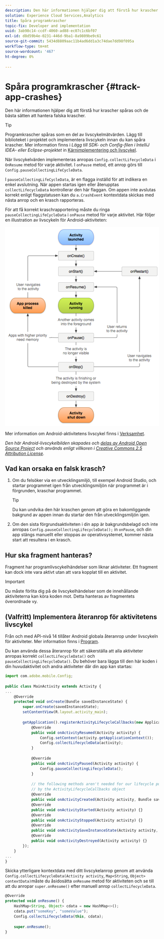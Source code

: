 ```yaml
---
description: Den här informationen hjälper dig att förstå hur krascher spåras och de bästa sätten att hantera falska krascher.
solution: Experience Cloud Services,Analytics
title: Spåra programkrascher
topic-fix: Developer and implementation
uuid: 3ab98c14-ccdf-4060-ad88-ec07c1c6bf07
exl-id: d8d59b4e-0231-446d-9ba1-8a9809be9c61
source-git-commit: 5434d8809aac11b4ad6dd1a3c74dae7dd98f095a
workflow-type: tm+mt
source-wordcount: '467'
ht-degree: 0%

---
```


# Spåra programkrascher {#track-app-crashes}

Den här informationen hjälper dig att förstå hur krascher spåras och de bästa sätten att hantera falska krascher.

>[!TIP]
>
>Programkrascher spåras som en del av livscykelmätvärden. Lägg till biblioteket i projektet och implementera livscykeln innan du kan spåra krascher. Mer information finns i *Lägg till SDK- och Config-filen i IntelliJ IDEA- eller Eclipse-projektet* in [Kärnimplementering och livscykel](/help/android/getting-started/dev-qs.md).

När livscykelvärden implementeras anropas `Config.collectLifecycleData` i `OnResume` metod för varje aktivitet. I `onPause` metod, ett anrop görs till `Config.pauseCollectingLifeCycleData`.

I `pauseCollectingLifeCycleData`, är en flagga inställd för att indikera en enkel avslutning. När appen startas igen eller återupptas `collectLifecycleData` kontrollerar den här flaggan. Om appen inte avslutas korrekt enligt flaggstatusen kan du `a.CrashEvent` kontextdata skickas med nästa anrop och en krasch rapporteras.

För att få korrekt kraschrapportering måste du ringa `pauseCollectingLifeCycleData` i `onPause` metod för varje aktivitet. Här följer en illustration av livscykeln för Android-aktiviteten:

![](assets/android-lifecycle.png)

Mer information om Android-aktivitetens livscykel finns i [Verksamhet](https://developer.android.com/guide/components/activities.html).

*Den här Android-livscykelbilden skapades och [delas av Android Open Source Project](https://source.android.com/) och används enligt villkoren i [Creative Commons 2.5 Attribution License](https://creativecommons.org/licenses/by/2.5/).*

## Vad kan orsaka en falsk krasch?

1. Om du felsöker via en utvecklingsmiljö, till exempel Android Studio, och startar programmet igen från utvecklingsmiljön när programmet är i förgrunden, kraschar programmet.

   >[!TIP]
   >
   >Du kan undvika den här kraschen genom att göra en bakomliggande bakgrund av appen innan du startar den från utvecklingsmiljön igen.

1. Om den sista förgrundsaktiviteten i din app är bakgrundsbelagd och inte anropas `Config.pauseCollectingLifecycleData();` in `onPause`, och din app stängs manuellt eller stoppas av operativsystemet, kommer nästa start att resultera i en krasch.

## Hur ska fragment hanteras?

Fragment har programlivscykelhändelser som liknar aktiviteter. Ett fragment kan dock inte vara aktivt utan att vara kopplat till en aktivitet.

>[!IMPORTANT]
>
>Du måste förlita dig på de livscykelhändelser som de innehållande aktiviteterna kan köra koden mot. Detta hanteras av fragmentets överordnade vy.

## (Valfritt) Implementera återanrop för aktivitetens livscykel

Från och med API-nivå 14 tillåter Android globala återanrop under livscykeln för aktiviteter. Mer information finns i [Program](https://developer.android.com/reference/android/app/Application).

Du kan använda dessa återanrop för att säkerställa att alla aktiviteter anropas korrekt `collectLifecycleData()` och `pauseCollectingLifecycleData()`. Du behöver bara lägga till den här koden i din huvudaktivitet och andra aktiviteter där din app kan startas:

```js
import com.adobe.mobile.Config; 
  
public class MainActivity extends Activity { 
... 
    @Override 
    protected void onCreate(Bundle savedInstanceState) { 
        super.onCreate(savedInstanceState); 
        setContentView(R.layout.activity_main); 
  
        getApplication().registerActivityLifecycleCallbacks(new Application.ActivityLifecycleCallbacks() { 
            @Override 
            public void onActivityResumed(Activity activity) { 
                Config.setContext(activity.getApplicationContext()); 
                Config.collectLifecycleData(activity); 
            } 
  
            @Override 
            public void onActivityPaused(Activity activity) {     
                Config.pauseCollectingLifecycleData(); 
            } 
    
            // the following methods aren't needed for our lifecycle purposes, but are required to be implemented 
            // by the ActivityLifecycleCallbacks object 
            @Override 
            public void onActivityCreated(Activity activity, Bundle savedInstanceState) {} 
            @Override 
            public void onActivityStarted(Activity activity) {} 
            @Override 
            public void onActivityStopped(Activity activity) {} 
            @Override 
            public void onActivitySaveInstanceState(Activity activity, Bundle outState) {} 
            @Override 
            public void onActivityDestroyed(Activity activity) {} 
        }); 
    } 
... 
}
```

Skicka ytterligare kontextdata med ditt livscykelanrop genom att använda `Config.collectLifecycleData(Activity activity`, `Map<String`, `Object> contextData)`måste du åsidosätta `onResume` metod för aktiviteten och se till att du anropar `super.onResume()` efter manuell anrop `collectLifecycleData`.

```js
@Override 
protected void onResume() { 
    HashMap<String, Object> cdata = new HashMap<>(); 
    cdata.put("someKey", "someValue"); 
    Config.collectLifecycleData(this, cdata); 
  
    super.onResume(); 
}
```
